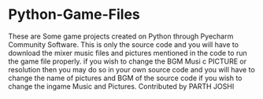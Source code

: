 # Python-Game-Files
These are Some game projects created on Python through Pyecharm Community Software.
This is only the source code and you will have to download the mixer music files and pictures mentioned in the code to run the game file properly. if you wish to change the BGM Musi c PICTURE or resolution then you may do so in your own source code and you will have to change the name of pictures and BGM  of the source code if you wish to change the ingame Music and Pictures.
Contributed by PARTH JOSHI
